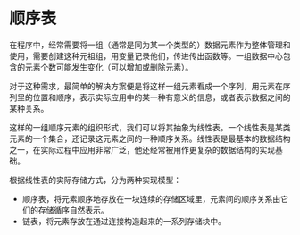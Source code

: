 # 顺序表

在程序中，经常需要将一组（通常是同为某一个类型的）数据元素作为整体管理和使用，需要创建这种元祖组，用变量记录他们，传进传出函数等。一组数据中心包含的元素个数可能发生变化（可以增加或删除元素）。

对于这种需求，最简单的解决方案便是将这样一组元素看成一个序列，用元素在序列里的位置和顺序，表示实际应用中的某一种有意义的信息，或者表示数据之间的某种关系。

这样的一组顺序元素的组织形式，我们可以将其抽象为线性表。一个线性表是某类元素的一个集合，还记录这元素之间的一种顺序关系。线性表是最基本的数据结构之一，在实际过程中应用非常广泛，他还经常被用作更复杂的数据结构的实现基础。

根据线性表的实际存储方式，分为两种实现模型：

- 顺序表，将元素顺序地存放在一块连续的存储区域里，元素间的顺序关系由它们的存储循序自然表示。
- 链表，将元素存放在通过连接构造起来的一系列存储块中。

